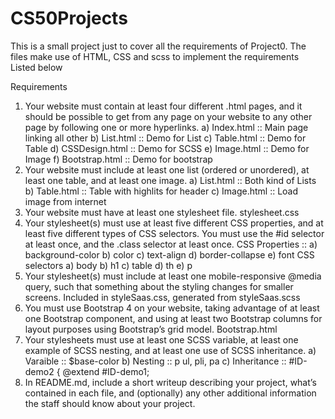# CS50Projects

This is a small project just to cover all the requirements of Project0. 
The files make use of HTML, CSS and scss to implement the requirements Listed below

Requirements

1) Your website must contain at least four different .html pages, and it should be possible to get from any page on your website to any other page by following one or more hyperlinks.  <DONE>
    a) Index.html :: Main page linking all other
    b) List.html  :: Demo for List
    c) Table.html :: Demo for Table
    d) CSSDesign.html :: Demo for  SCSS 
    e) Image.html :: Demo for Image
    f) Bootstrap.html :: Demo for bootstrap
2) Your website must include at least one list (ordered or unordered), at least one table, and at least one image. <DONE>
    a) List.html  :: Both kind of Lists
    b) Table.html :: Table with highlits for header
    c) Image.html :: Load image from internet
3) Your website must have at least one stylesheet file. <DONE>
    stylesheet.css
4) Your stylesheet(s) must use at least five different CSS properties, and at least five different types of CSS selectors. You must use the #id selector at least once, and the .class selector at least once. <DONE>
    CSS Properties ::
    a) background-color
    b) color
    c) text-align
    d) border-collapse
    e) font
    CSS selectors 
    a) body
    b) h1
    c) table
    d) th
    e) p
5) Your stylesheet(s) must include at least one mobile-responsive @media query, such that something about the styling changes for smaller screens. <DONE>
    Included in styleSaas.css, generated from styleSaas.scss
6) You must use Bootstrap 4 on your website, taking advantage of at least one Bootstrap component, and using at least two Bootstrap columns for layout purposes using Bootstrap’s grid model. <DONE>
    Bootstrap.html 
7) Your stylesheets must use at least one SCSS variable, at least one example of SCSS nesting, and at least one use of SCSS inheritance. <DONE>
    a) Varaible :: $base-color
    b) Nesting :: p ul, pli, pa
    c) Inheritance :: #ID-demo2 {    @extend #ID-demo1;
8) In README.md, include a short writeup describing your project, what’s contained in each file, and (optionally) any other additional information the staff should know about your project. <DONE>